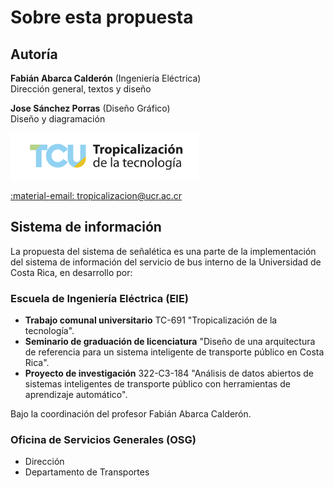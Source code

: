 # Sobre esta propuesta

## Autoría

**Fabián Abarca Calderón** (Ingeniería Eléctrica) <br> Dirección general, textos y diseño

**Jose Sánchez Porras** (Diseño Gráfico) <br> Diseño y diagramación

<img src="../assets/png/tropicalizacion_negro.png" width="300px" alt="TCU Tropicalización de la tecnología"/>

[:material-email: tropicalizacion@ucr.ac.cr](mailto:tropicalizacion@ucr.ac.cr)

## Sistema de información

La propuesta del sistema de señalética es una parte de la implementación del sistema de información del servicio de bus interno de la Universidad de Costa Rica, en desarrollo por:

### Escuela de Ingeniería Eléctrica (EIE)

- **Trabajo comunal universitario** TC-691 "Tropicalización de la tecnología".
- **Seminario de graduación de licenciatura** "Diseño de una arquitectura de referencia para un sistema inteligente de transporte público en Costa Rica".
- **Proyecto de investigación** 322-C3-184 "Análisis de datos abiertos de sistemas inteligentes de transporte público con herramientas de aprendizaje automático".

Bajo la coordinación del profesor Fabián Abarca Calderón.

### Oficina de Servicios Generales (OSG)
- Dirección
- Departamento de Transportes

